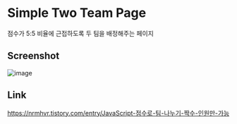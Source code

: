 # Simple Two Team Page

점수가 5:5 비율에 근접하도록 두 팀을 배정해주는 페이지

## Screenshot

![image](https://user-images.githubusercontent.com/28488697/182524356-1e979893-fb1f-424a-94c9-eb9ce41dd8f3.png)

## Link
https://nrmhvr.tistory.com/entry/JavaScript-점수로-팀-나누기-짝수-인원만-가능
